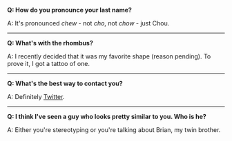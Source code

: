 **Q: How do you pronounce your last name?**  

A: It's pronounced *chew* - not *cho*, not *chow* - just Chou.

---

**Q: What's with the rhombus?**

A: I recently decided that it was my favorite shape (reason pending). To prove it, I got a tattoo of one.

---

**Q: What's the best way to contact you?**

A: Definitely <a href="https://twitter.com/botherchou" target="_blank" rel="noopener">Twitter</a>.

---

**Q: I think I've seen a guy who looks pretty similar to you. Who is he?**

A: Either you're stereotyping or you're talking about Brian, my twin brother.
